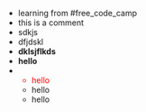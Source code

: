 - learning from #free_code_camp
- this is a comment
- sdkjs
- dfjdskl
- **dklsjflkds**
- <b>hello</b>
- <ul><li style="color:red">hello</li><li>hello</li><li>hello</li></ul>
